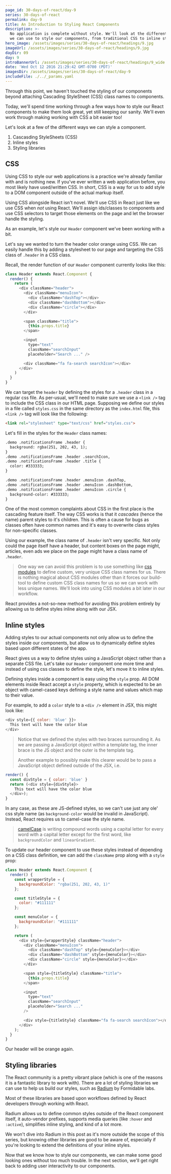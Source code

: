```yaml
---
page_id: 30-days-of-react/day-9
series: 30-days-of-react
permalink: day-9
title: An Introduction to Styling React Components
description: >-
  No application is complete without style. We'll look at the different methods
  we can use to style our components, from traditional CSS to inline styling.
hero_image: /assets/images/series/30-days-of-react/headings/9.jpg
imageUrl: /assets/images/series/30-days-of-react/headings/9.jpg
dayDir: 09
day: 9
introBannerUrl: /assets/images/series/30-days-of-react/headings/9_wide.jpg
date: 'Wed Oct 12 2016 21:29:42 GMT-0700 (PDT)'
imagesDir: /assets/images/series/30-days-of-react/day-9
includeFile: ./../_params.yaml
---
```


Through this point, we haven't touched the styling of our components beyond attaching Cascading StyleSheet (CSS) class names to components.

Today, we'll spend time working through a few ways how to style our React components to make them look great, yet still keeping our sanity. We'll even work through making working with CSS a bit easier too!

Let's look at a few of the different ways we can style a component.

1. Cascasding StyleSheets (CSS)
2. Inline styles
3. Styling libraries

## CSS

Using CSS to style our web applications is a practice we're already familiar with and is nothing new. If you've ever written a web application before, you most likely have used/written CSS. In short, CSS is a way for us to add style to a DOM component outside of the actual markup itself.

Using CSS alongside React isn't novel. We'll use CSS in React just like we use CSS when _not_ using React. We'll assign ids/classes to components and use CSS selectors to target those elements on the page and let the browser handle the styling.

As an example, let's style our `Header` component we've been working with a bit.

<div class="demo" id="demo1"></div>


Let's say we wanted to turn the header color orange using CSS. We can easily handle this by adding a stylesheet to our page and targeting the CSS class of `.header` in a CSS class.

Recall, the render function of our `Header` component currently looks like this:

```javascript
class Header extends React.Component {
  render() {
    return (
      <div className="header">
        <div className="menuIcon">
          <div className="dashTop"></div>
          <div className="dashBottom"></div>
          <div className="circle"></div>
        </div>

        <span className="title">
          {this.props.title}
        </span>

        <input
          type="text"
          className="searchInput"
          placeholder="Search ..." />

        <div className="fa fa-search searchIcon"></div>
      </div>
    )
  }
}
```


We can target the `header` by defining the styles for a `.header` class in a regular css file. As per-usual, we'll need to make sure we use a `<link />` tag to include the CSS class in our HTML page. Supposing we define our styles in a file called `styles.css` in the same directory as the `index.html` file, this `<link />` tag will look like the following:

```html
<link rel="stylesheet" type="text/css" href="styles.css">
```

Let's fill in the styles for the `Header` class names:

```html
.demo .notificationsFrame .header {
  background: rgba(251, 202, 43, 1);
}
.demo .notificationsFrame .header .searchIcon,
.demo .notificationsFrame .header .title {
  color: #333333;
}

.demo .notificationsFrame .header .menuIcon .dashTop,
.demo .notificationsFrame .header .menuIcon .dashBottom,
.demo .notificationsFrame .header .menuIcon .circle {
  background-color: #333333;
}

```

<div class="demo" id="demo2"></div>

One of the most common complaints about CSS in the first place is the cascading feature itself. The way CSS works is that it _cascades_ (hence the name) parent styles to it's children. This is often a cause for bugs as classes often have common names and it's easy to overwrite class styles for non-specific classes.

Using our example, the class name of `.header` isn't very specific. Not only could the page itself have a header, but content boxes on the page might, articles, even ads we place on the page might have a class name of `.header`.

> One way we can avoid this problem is to use something like [css modules](https://glenmaddern.com/articles/css-modules) to define custom, very unique CSS class names for us.
> There is nothing magical about CSS modules other than it forces our build-tool to define custom CSS class names for us so we can work with less unique names.
> We'll look into using CSS modules a bit later in our workflow.

React provides a not-so-new method for avoiding this problem entirely by allowing us to define styles inline along with our JSX.

## Inline styles

Adding styles to our actual components not only allow us to define the styles inside our components, but allow us to dynamically define styles based upon different states of the app.

React gives us a way to define styles using a JavaScript object rather than a separate CSS file. Let's take our `Header` component one more time and instead of using css classes to define the style, let's move it to inline styles.

Defining styles inside a component is easy using the `style` prop. All DOM elements inside React accept a `style` property, which is expected to be an object with camel-cased keys defining a style name and values which map to their value.

For example, to add a `color` style to a `<div />` element in JSX, this might look like:

```javascript
<div style={{ color: 'blue' }}>
  This text will have the color blue
</div>
```

<div class="demo" id="blueTextDemo"></div>

> Notice that we defined the styles with two braces surrounding it. As we are passing a JavaScript object within a template tag, the inner brace is the JS object and the outer is the template tag.
>
> Another example to possibly make this clearer would be to pass a JavaScript object defined outside of the JSX, i.e.
>
```javascript
render() {
  const divStyle = { color: 'blue' }
  return (<div style={divStyle}>
    This text will have the color blue
  </div>);
}
```

In any case, as these are JS-defined styles, so we can't use just any ole' css style name (as `background-color` would be invalid in JavaScript). Instead, React requires us to camel-case the style name.

> [camelCase](https://en.wikipedia.org/wiki/CamelCase) is writing compound words using a capital letter for every word with a capital letter except for the first word, like `backgroundColor` and `linearGradient`.

To update our header component to use these styles instead of depending on a CSS class definition, we can add the `className` prop along with a `style` prop:

```javascript
class Header extends React.Component {
  render() {
    const wrapperStyle = {
      backgroundColor: "rgba(251, 202, 43, 1)"
    };

    const titleStyle = {
      color: "#111111"
    };

    const menuColor = {
      backgroundColor: "#111111"
    };

    return (
      <div style={wrapperStyle} className="header">
        <div className="menuIcon">
          <div className="dashTop" style={menuColor}></div>
          <div className="dashBottom" style={menuColor}></div>
          <div className="circle" style={menuColor}></div>
        </div>

        <span style={titleStyle} className="title">
          {this.props.title}
        </span>

        <input
          type="text"
          className="searchInput"
          placeholder="Search ..."
        />

        <div style={titleStyle} className="fa fa-search searchIcon"></div>
      </div>
    );
  }
}
```

Our header will be orange again.

<div class="demo" id="demo3"></div>

## Styling libraries

The React community is a pretty vibrant place (which is one of the reasons it is a fantastic library to work with). There are a lot of styling libraries we can use to help us build our styles, such as [Radium](https://formidable.com/open-source/radium/) by Formidable labs.

Most of these libraries are based upon workflows defined by React developers through working with React.

Radium allows us to define common styles outside of the React component itself, it auto-vendor prefixes, supports media queries (like `:hover` and `:active`), simplifies inline styling, and kind of a lot more.

We won't dive into Radium in this post as it's more outside the scope of this series, but knowing other libraries are good to be aware of, especially if you're looking to extend the definitions of your inline styles.

Now that we know how to style our components, we can make some good looking ones without too much trouble. In the next section, we'll get right back to adding user interactivity to our components.


